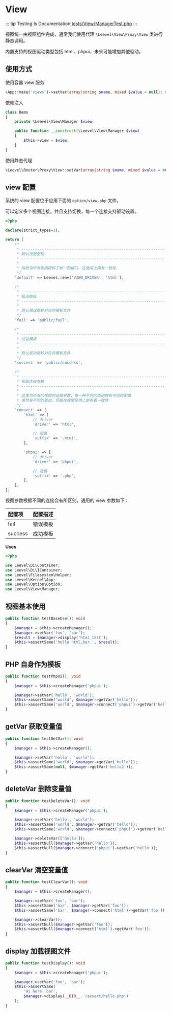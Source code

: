 # View

::: tip Testing Is Documentation
[tests/View/ManagerTest.php](https://github.com/hunzhiwange/framework/blob/master/tests/View/ManagerTest.php)
:::
    
视图统一由视图组件完成，通常我们使用代理 `\Leevel\View\Proxy\View` 类进行静态调用。

内置支持的视图驱动类型包括 html、phpui，未来可能增加其他驱动。

## 使用方式

使用容器 view 服务

``` php
\App::make('views')->setVar(array|string $name, mixed $value = null): void;
```

依赖注入

``` php
class Demo
{
    private \Leevel\View\Manager $view;

    public function __construct(\Leevel\View\Manager $view)
    {
        $this->view = $view;
    }
}
```

使用静态代理

``` php
\Leevel\Router\Proxy\View::setVar(array|string $name, mixed $value = null): void;
```

## view 配置

系统的 view 配置位于应用下面的 `option/view.php` 文件。

可以定义多个视图连接，并且支持切换，每一个连接支持驱动设置。

``` php
<?php

declare(strict_types=1);

return [
    /*
     * ---------------------------------------------------------------
     * 默认视图驱动
     * ---------------------------------------------------------------
     *
     * 系统为所有视图提供了统一的接口，在使用上拥有一致性
     */
    'default' => Leevel::env('VIEW_DRIVER', 'html'),

    /*
     * ---------------------------------------------------------------
     * 错误模板
     * ---------------------------------------------------------------
     *
     * 默认错误跳转对应的模板文件
     */
    'fail' => 'public/fail',

    /*
     * ---------------------------------------------------------------
     * 成功模板
     * ---------------------------------------------------------------
     *
     * 默认成功跳转对应的模板文件
     */
    'success' => 'public/success',

    /*
     * ---------------------------------------------------------------
     * 视图连接参数
     * ---------------------------------------------------------------
     *
     * 这里为所有的视图的连接参数，每一种不同的驱动拥有不同的配置
     * 虽然有不同的驱动，但是在视图使用上却有着一致性
     */
    'connect' => [
        'html' => [
            // driver
            'driver' => 'html',

            // 后缀
            'suffix' => '.html',
        ],

        'phpui' => [
            // driver
            'driver' => 'phpui',

            // 后缀
            'suffix' => '.php',
        ],
    ],
];

```

视图参数根据不同的连接会有所区别，通用的 view 参数如下：

|配置项|配置描述|
|:-|:-|
|fail|错误模板|
|success|成功模板|


**Uses**

``` php
<?php

use Leevel\Di\Container;
use Leevel\Di\IContainer;
use Leevel\Filesystem\Helper;
use Leevel\Kernel\App;
use Leevel\Option\Option;
use Leevel\View\Manager;
```

## 视图基本使用

``` php
public function testBaseUse(): void
{
    $manager = $this->createManager();
    $manager->setVar('foo', 'bar');
    $result = $manager->display('html_test');
    $this->assertSame('hello html,bar.', $result);
}
```
    
## PHP 自身作为模板

``` php
public function testPhpUi(): void
{
    $manager = $this->createManager('phpui');

    $manager->setVar('hello', 'world');
    $this->assertSame('world', $manager->getVar('hello'));
    $this->assertSame('world', $manager->connect('phpui')->getVar('hello'));
}
```
    
## getVar 获取变量值

``` php
public function testGetVar(): void
{
    $manager = $this->createManager();

    $manager->setVar('hello', 'world');
    $this->assertSame('world', $manager->getVar('hello'));
    $this->assertSame(null, $manager->getVar('hello2'));
}
```
    
## deleteVar 删除变量值

``` php
public function testDeleteVar(): void
{
    $manager = $this->createManager('phpui');

    $manager->setVar('hello', 'world');
    $this->assertSame('world', $manager->getVar('hello'));
    $this->assertSame('world', $manager->connect('phpui')->getVar('hello'));

    $manager->deleteVar(['hello']);
    $this->assertNull($manager->getVar('hello'));
    $this->assertNull($manager->connect('phpui')->getVar('hello'));
}
```
    
## clearVar 清空变量值

``` php
public function testClearVar(): void
{
    $manager = $this->createManager();

    $manager->setVar('foo', 'bar');
    $this->assertSame('bar', $manager->getVar('foo'));
    $this->assertSame('bar', $manager->connect('html')->getVar('foo'));

    $manager->clearVar();
    $this->assertNull($manager->getVar('foo'));
    $this->assertNull($manager->connect('html')->getVar('foo'));
}
```
    
## display 加载视图文件

``` php
public function testDisplay(): void
{
    $manager = $this->createManager('phpui');

    $manager->setVar('foo', 'bar');
    $this->assertSame(
        'Hi here! bar',
        $manager->display(__DIR__.'/assert/hello.php')
    );
}
```